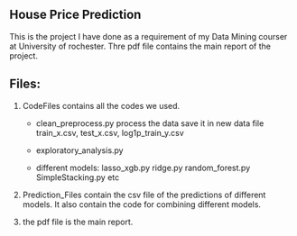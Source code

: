 ## House Price Prediction
This is the project I have done as a requirement of my Data Mining courser at University of rochester. Thre pdf file contains the main report of the project.


## Files: 

1. CodeFiles contains all the codes we used. 
	- clean_preprocess.py 
		process the data save it in new data file train_x.csv, test_x.csv, log1p_train_y.csv
	- exploratory_analysis.py

	- different models:
		lasso_xgb.py
		ridge.py
		random_forest.py
		SimpleStacking.py etc

2. Prediction_Files contain the csv file of the predictions of different models. It also contain the
	code for combining different models.

3. the pdf file is the main report.
